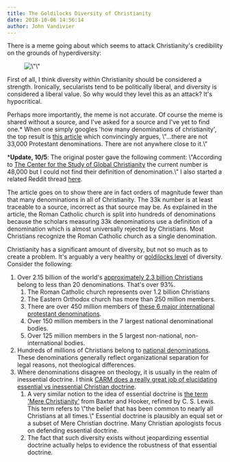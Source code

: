 ```yaml
---
title: The Goldilocks Diversity of Christianity
date: 2018-10-06 14:56:14
author: John Vandivier
---
```




<!-- wp:paragraph -->
<p>There is a meme going about which seems to attack Christianity's credibility on the grounds of hyperdiversity:</p>
<!-- /wp:paragraph -->

<!-- wp:image {\"id\":6855,\"align\":\"center\",\"width\":340,\"height\":341} -->
<div class=\"wp-block-image\"><figure class=\"aligncenter is-resized\"><img src=\"http://www.afterecon.com/wp-content/uploads/2018/10/image.png\" alt=\"\" class=\"wp-image-6855\" width=\"340\" height=\"341\"/></figure></div>
<!-- /wp:image -->

<!-- wp:paragraph -->
<p>First of all, I think diversity within Christianity should be considered a strength. Ironically, secularists tend to be politically liberal, and diversity is considered a liberal value. So why would they level this as an attack? It's hypocritical.</p>
<!-- /wp:paragraph -->

<!-- wp:paragraph -->
<p>Perhaps more importantly, the meme is not accurate. Of course the meme is shared without a source, and I've asked for a source and I've yet to find one.* When one simply googles 'how many denominations of christianity', the top result is <a href=\"http://www.ncregister.com/blog/scottericalt/we-need-to-stop-saying-that-there-are-33000-protestant-denominations\">this article</a> which convincingly argues, \"...there are not 33,000 Protes­tant denom­i­na­tions. There are not any­where close to it.\"</p>
<!-- /wp:paragraph -->

<!-- wp:paragraph -->
<p>*<strong>Update, 10/5</strong>: The original poster gave the following comment: \"According to <a href=\"https://www.gordonconwell.edu/ockenga/research/documents/StatusofGlobalChristianity2018.pdf\">The Center for the Study of Global Christianity</a> the current number is 48,000 but I could not find their definition of denomination.\" I also started a related Reddit thread <a href=\"https://www.reddit.com/r/DebateAnAtheist/comments/9lj6hv/christianitys_diversity_is_a_good_thing/\">here</a>.</p>
<!-- /wp:paragraph -->

<!-- wp:paragraph -->
<p>The article goes on to show there are in fact orders of magnitude fewer than that many denominations in all of Christianity. The 33k number is at least traceable to a source, incorrect as that source may be. As explained in the article, the Roman Catholic church is split into hundreds of denominations because the scholars measuring 33k denominations use a definition of a denomination which is almost universally rejected by Christians. Most Christians recognize the Roman Catholic church as a single denomination.</p>
<!-- /wp:paragraph -->

<!-- wp:paragraph -->
<p>Christianity has a significant amount of diversity, but not so much as to create a problem. It's arguably a very healthy or <a href=\"https://en.wikipedia.org/w/index.php?title=Goldilocks_principle&amp;oldid=862533166\">goldilocks level</a> of diversity. Consider the following:</p>
<!-- /wp:paragraph -->

<!-- wp:list {\"ordered\":true} -->
<ol><li>Over 2.15 billion of the world's <a href=\"https://en.wikipedia.org/w/index.php?title=Christianity_by_country&amp;oldid=861680243\">approximately 2.3 billion Christians</a> belong to less than 20 denominations. That's over 93%.<ol><li>The Roman Catholic church represents over 1.2 billion Christians</li><li>The Eastern Orthodox church has more than 250 million members.</li><li>There are over 450 million members of <a href=\"https://en.wikipedia.org/w/index.php?title=List_of_the_largest_Protestant_denominations&amp;oldid=858930522#International_bodies\">these 6 major international protestant denominations</a>.</li><li>Over 150 million members in the 7 largest national denominational bodies.</li><li>Over 125 million members in the 5 largest non-national, non-international bodies.</li></ol></li><li>Hundreds of millions of Christians belong to <a href=\"https://en.wikipedia.org/w/index.php?title=List_of_the_largest_Protestant_denominations&amp;oldid=858930522#National_bodies\">national denominations</a>. These denominations generally reflect organizational separation for legal reasons, not theological differences.</li><li>Where denominations disagree on theology, it is usually in the realm of inessential doctrine. I think <a href=\"http://Essential%20Doctrines of Christianity\">CARM does a really great job of elucidating essential vs inessential Christian doctrine</a>.<ol><li>A very similar notion to the idea of essential doctrine is <a href=\"http://www.explorefaith.org/lewis/mere.html\">the term 'Mere Christianity'</a> from Baxter and Hooker, refined by C. S. Lewis. This term refers to \"the belief that has been common to nearly all Christians at all times.\" Essential doctrine is plausibly an equal set or a subset of Mere Christian doctrine. Many Christian apologists focus on defending essential doctrine.</li><li>The fact that such diversity exists without jeopardizing essential doctrine actually helps to evidence the robustness of that essential doctrine.</li></ol></li></ol>
<!-- /wp:list -->

<!-- wp:paragraph -->
<p></p>
<!-- /wp:paragraph -->